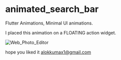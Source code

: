 # animated_search_bar

Flutter Animations,
Minimal UI animations.

I placed this animation on a FLOATING action widget.

![Web_Photo_Editor](https://user-images.githubusercontent.com/59159355/97486223-265c7080-1981-11eb-95c1-1293f2da964e.jpg)

hope you liked it alokkumax1@gmail.com

